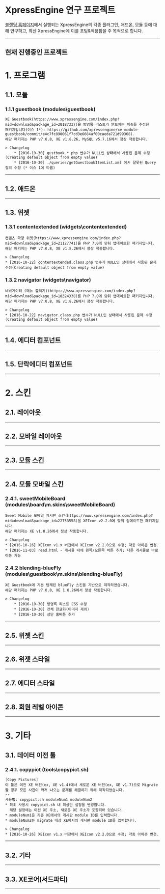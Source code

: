 XpressEngine 연구 프로젝트
==========================

[블렌딩 홈페이지](http://home.blending.kr)에서 실행되는 XpressEngine의 각종 플러그인, 애드온, 모듈 등에 대해 연구하고, 최신 XpressEngine에 이를 포팅&적용함을 주 목적으로 합니다.

***
현재 진행중인 프로젝트
----------------------

# 1. 프로그램
## 1.1. 모듈
### 1.1.1 guestbook (modules\guestbook)
    XE Guestbook(https://www.xpressengine.com/index.php?mid=download&package_id=20187337)을 방명록 리스트가 안보이는 이슈를 수정한
    패키지입니다(이슈 1*): https://github.com/xpressengine/xe-module-guestbook/commit/e4c7fc890061f7cd3e6684af00caeda721d99368).
    해당 패키지는 PHP v7.0.8, XE v1.8.26, MySQL v5.7.16에서 정상 작동합니다.

    > Changelog
        * [2016-10-30] gustbook.*.php 변수가 NULL인 상태에서 사용된 문제 수정(Creating default object from empty value)
        * [2016-10-30] ./queries/getGuestbookItemList.xml 에서 잘못된 Query 질의 수정 (* 이슈 1에 따름)
        
***
## 1.2. 애드온

***
## 1.3. 위젯
### 1.3.1 contentextended (widgets\contentextended)
	컨텐츠 확장 위젯(https://www.xpressengine.com/index.php?mid=download&package_id=21127741)을 PHP 7.0에 맞춰 업데이트한 패키지입니다.
	해당 패키지는 PHP v7.0.8, XE v1.8.26에서 정상 작동합니다.

	> Changelog
	* [2016-10-22] contentextended.class.php 변수가 NULL인 상태에서 사용된 문제 수정(Creating default object from empty value)

### 1.3.2 navigator (widgets\navigator)
	네비게이터 (메뉴 출력기)(https://www.xpressengine.com/index.php?mid=download&package_id=18324338)를 PHP 7.0에 맞춰 업데이트한 패키지입니다.
	해당 패키지는 PHP v7.0.8, XE v1.8.26에서 정상 작동합니다.

	> Changelog
	* [2016-10-22] navigator.class.php 변수가 NULL인 상태에서 사용된 문제 수정(Creating default object from empty value)
    
***
## 1.4. 에디터 컴포넌트

***
## 1.5. 단락에디터 컴포넌트

***
# 2. 스킨
## 2.1. 레이아웃

***
## 2.2. 모바일 레이아웃

***
## 2.3. 모듈 스킨

***
## 2.4. 모듈 모바일 스킨
### 2.4.1. sweetMobileBoard (modules\board\m.skins\sweetMobileBoard)
	Sweet Mobile 모바일 게시판 스킨(https://www.xpressengine.com/index.php?mid=download&package_id=22753558)을 XEIcon v2.2.0에 맞춰 업데이트한 패키지입니다.
	해당 패키지는 XE v1.8.26에서 정상 작동합니다.
	
	> Changelog
	* [2016-10-26] XEIcon v1.x 버전에서 XEIcon v2.2.0으로 수정; 각종 아이콘 변경.
	* [2016-11-03] read.html - 게시물 내에 왼쪽/오른쪽 버튼 추가; 다른 게시물로 바로 이동 가능

### 2.4.2 blending-blueFly (modules\guestbook\m.skins\blending-blueFly)
    XE Guestbook에 기본 탑재된 blueFly 스킨을 기반으로 제작하였습니다.
    해당 패키지는 PHP v7.0.8, XE 1.8.26에서 정상 작동합니다.

    > Changelog
        * [2016-10-30] 방명록 리스트 CSS 수정
        * [2016-10-30] 전체 한글화(이미지 제외)
        * [2016-10-30] 상단 홈버튼 추가
    
***
## 2.5. 위젯 스킨

***
## 2.6. 위젯 스타일

***
## 2.7. 에디터 스타일

***
## 2.8. 회원 레벨 아이콘

***
# 3. 기타
## 3.1. 데이터 이전 툴
### 2.4.1. copypict (tools\copypict.sh)
	[Copy Pictures]
	이 툴은 이전 XE 버전(ex, XE v1.4)에서 새로운 XE 버전(ex, XE v1.7)으로 Migrate할 경우 모든 사진이 깨져 나오는 문제를 해결하기 위해 제작되었습니다.
	--
	사용법: copypict.sh moduleNum1 moduleNum2
	* 최초 사용시 copypict.sh 내 최상단 설정을 변경합니다.
	  해당 설정에는 이전 XE 주소, 새로운 XE 주소가 포함되어 있습니다.
	* moduleNum1은 기존 XE에서의 게시판 module ID를 입력합니다.
	* moduleNum2는 migrate 대상 XE에서의 게시판 module ID를 입력합니다.
	
	> Changelog
	* [2016-10-26] XEIcon v1.x 버전에서 XEIcon v2.2.0으로 수정; 각종 아이콘 변경.

***
## 3.2. 기타

***
## 3.3. XE코어(서드파티)


***
